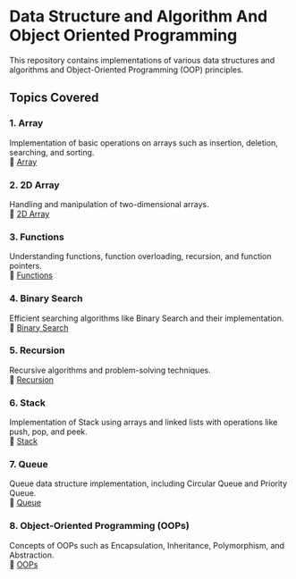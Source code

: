 # Data Structure and Algorithm And Object Oriented Programming


This repository contains implementations of various data structures and algorithms and Object-Oriented Programming (OOP) principles.

## Topics Covered

### 1. Array
Implementation of basic operations on arrays such as insertion, deletion, searching, and sorting.  
🔗 [Array](https://github.com/SMore1007/DSA-OOPs/tree/main/01_Array)

### 2. 2D Array
Handling and manipulation of two-dimensional arrays.  
🔗 [2D Array](https://github.com/SMore1007/DSA-OOPs/tree/main/02_2D_Array)

### 3. Functions
Understanding functions, function overloading, recursion, and function pointers.  
🔗 [Functions](https://github.com/SMore1007/DSA-OOPs/tree/main/03_Functions)

### 4. Binary Search
Efficient searching algorithms like Binary Search and their implementation.  
🔗 [Binary Search](https://github.com/SMore1007/DSA-OOPs/tree/main/04_Binary_Search)

### 5. Recursion
Recursive algorithms and problem-solving techniques.  
🔗 [Recursion](https://github.com/SMore1007/DSA-OOPs/tree/main/05_Recursion)

### 6. Stack
Implementation of Stack using arrays and linked lists with operations like push, pop, and peek.  
🔗 [Stack](https://github.com/SMore1007/DSA-OOPs/tree/main/06_Stack)

### 7. Queue
Queue data structure implementation, including Circular Queue and Priority Queue.  
🔗 [Queue](https://github.com/SMore1007/DSA-OOPs/tree/main/07_Queue)

### 8. Object-Oriented Programming (OOPs)
Concepts of OOPs such as Encapsulation, Inheritance, Polymorphism, and Abstraction.  
🔗 [OOPs](https://github.com/SMore1007/DSA-OOPs/tree/main/OOP's)
